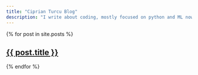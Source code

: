 ```yaml
---
title: "Ciprian Turcu Blog"
description: "I write about coding, mostly focused on python and ML nowadays"
---
```


{% for post in site.posts %}

<h2><a href="{{ post.url }}">{{ post.title }}</a></h2>
{% endfor %}
